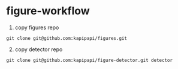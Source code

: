 # figure-workflow

1. copy figures repo
```
git clone git@github.com:kapipapi/figures.git
```

2. copy detector repo
```
git clone git@github.com:kapipapi/figure-detector.git detector
```
